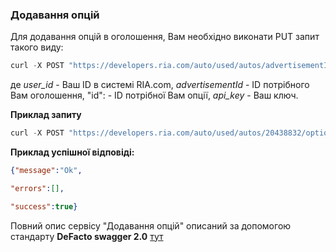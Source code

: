 ### Додавання опцій

Для додавання опцій в оголошення, Вам необхідно виконати PUT запит такого виду:
````javascript
curl -X POST "https://developers.ria.com/auto/used/autos/advertisementId/options?user_id=Ваш ID&api_key=YOUR_API_KEY" -H "accept: application/json" -H "content-type: application/json" -d "[ { \"id\": ID опції }]"
````
де *user_id* - Ваш ID в системі RIA.com, *advertisementId* - ID потрібного Вам оголошення, "id": - ID потрібної Вам опції, *api_key* - Ваш ключ.

**Приклад запиту**
````javascript
curl -X POST "https://developers.ria.com/auto/used/autos/20438832/options?user_id=7069830&api_key=YOUR_API_KEY" -H "accept: application/json" -H "content-type: application/json" -d "[ { \"id\": 525 }]"`
`````
**Приклад успішної відповіді:**
````json
{"message":"Ok",

"errors":[],

"success":true}
````
 Повний опис сервісу "Додавання опцій" описаний за допомогою стандарту **DeFacto swagger 2.0** [тут](http://swagger.ria.com/ui/?api=auto/advertisements#/)
